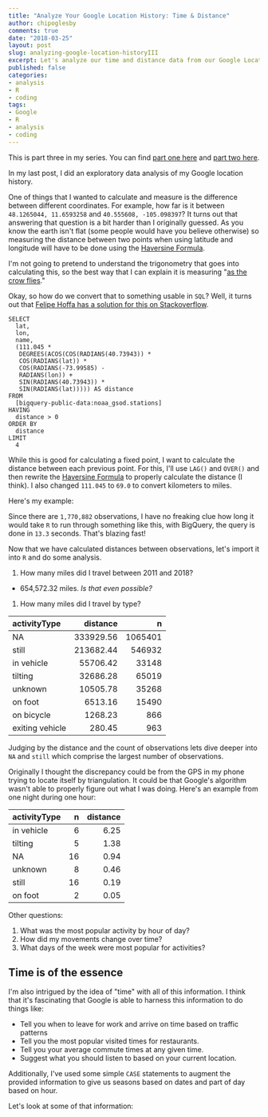 ```yaml
---
title: "Analyze Your Google Location History: Time & Distance"
author: chipoglesby
comments: true
date: "2018-03-25"
layout: post
slug: analyzing-google-location-historyIII
excerpt: Let's analyze our time and distance data from our Google Location History
published: false
categories:
- analysis
- R
- coding
tags:
- Google
- R
- analysis
- coding
---
```


This is part three in my series. You can find
[part one here](2018/03/2018-analyzing-google-location-historyII/) and
[part two here](2018/03/2018-analyzing-google-location-historyII/).

In my last post, I did an exploratory data analysis of my Google location
history.

One of things that I wanted to calculate and measure is the difference between
different coordinates. For example, how far is it between
`48.1265044, 11.6593258` and `40.555608, -105.098397`? It turns out that
answering that question is a bit harder than I originally guessed. As you know
the earth isn't flat (some people would have you believe otherwise) so measuring
the distance between two points when using latitude and longitude will have to
be done using the [Haversine Formula](https://www.movable-type.co.uk/scripts/latlong.html).

I'm not going to pretend to understand the trigonometry that goes into
calculating this, so the best way that I can explain it is measuring
"[as the crow flies](https://en.wikipedia.org/wiki/As_the_crow_flies)."

Okay, so how do we convert that to something usable in `SQL`? Well, it turns out
that [Felipe Hoffa has a solution for this on Stackoverflow](https://stackoverflow.com/a/42068683).

```
SELECT
  lat,
  lon,
  name,
  (111.045 *
   DEGREES(ACOS(COS(RADIANS(40.73943)) *
   COS(RADIANS(lat)) *
   COS(RADIANS(-73.99585) -
   RADIANS(lon)) +
   SIN(RADIANS(40.73943)) *
   SIN(RADIANS(lat))))) AS distance
FROM
  [bigquery-public-data:noaa_gsod.stations]
HAVING
  distance > 0
ORDER BY
  distance
LIMIT
  4
```

While this is good for calculating a fixed point, I want to calculate the
distance between each previous point. For this, I'll use `LAG()` and `OVER()`
and then rewrite the
[Haversine Formula](http://www.plumislandmedia.net/mysql/haversine-mysql-nearest-loc/) to
properly calculate the distance (I think). I also changed `111.045` to `69.0` to
convert kilometers to miles.

Here's my example:
<script src="http://gist-it.appspot.com/github/chipoglesby/locationHistory/blob/master/code/haversineExample.sql"></script>

Since there are `1,770,882` observations, I have no freaking clue how long it
would take `R` to run through something like this, with BigQuery, the query
is done in `13.3` seconds. That's blazing fast!

Now that we have calculated distances between observations, let's import it into
`R` and do some analysis.

1. How many miles did I travel between 2011 and 2018?
  * 654,572.32 miles. *Is that even possible?*
1. How many miles did I travel by type?

|activityType    |  distance|       n|
|:---------------|---------:|-------:|
|NA              | 333929.56| 1065401|
|still           | 213682.44|  546932|
|in vehicle      |  55706.42|   33148|
|tilting         |  32686.28|   65019|
|unknown         |  10505.78|   35268|
|on foot         |   6513.16|   15490|
|on bicycle      |   1268.23|     866|
|exiting vehicle |    280.45|     963|

Judging by the distance and the count of observations lets dive
deeper into `NA` and `still` which comprise the largest number of observations.

Originally I thought the discrepancy could be from the GPS in my phone trying
to locate itself by triangulation. It could be that Google's algorithm wasn't
able to properly figure out what I was doing. Here's an example from one night
during one hour:

|activityType |  n| distance|
|:------------|--:|--------:|
|in vehicle   |  6|     6.25|
|tilting      |  5|     1.38|
|NA           | 16|     0.94|
|unknown      |  8|     0.46|
|still        | 16|     0.19|
|on foot      |  2|     0.05|

Other questions:
1. What was the most popular activity by hour of day?
2. How did my movements change over time?
3. What days of the week were most popular for activities?

## Time is of the essence
I'm also intrigued by the idea of "time" with all of this information.
I think that it's fascinating that Google is able to harness this information
to do things like:

* Tell you when to leave for work and arrive on time based on traffic patterns
* Tell you the most popular visited times for restaurants.
* Tell you your average commute times at any given time.
* Suggest what you should listen to based on your current location.

Additionally, I've used some simple `CASE` statements to augment the provided
information to give us seasons based on dates and part of day based on hour.

Let's look at some of that information:
